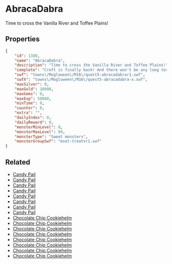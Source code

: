 # AbracaDabra

Time to cross the Vanilla River and Toffee Plains!

## Properties

```json
{
    "id": 1388,
    "name": "AbracaDabra",
    "description": "Time to cross the Vanilla River and Toffee Plains!",
    "complete": "Croft is finally back! And there won't be any long term consequences from this, right?",
    "swf": "towns\/Mogloween\/M16\/quest5-abracadabrar1.swf",
    "swfX": "towns\/Mogloween\/M16\/quest5-abracadabra-x.swf",
    "maxSilver": 0,
    "maxGold": 10000,
    "maxGems": 0,
    "maxExp": 50000,
    "minTime": 0,
    "counter": 0,
    "extra": "",
    "dailyIndex": 0,
    "dailyReward": 0,
    "monsterMinLevel": 0,
    "monsterMaxLevel": 99,
    "monsterType": "Sweet monsters",
    "monsterGroupSwf": "mset-treatsr1.swf"
}
```

## Related

- [Candy Pail](../items/16505-candy-pail.md)
- [Candy Pail](../items/16506-candy-pail.md)
- [Candy Pail](../items/16507-candy-pail.md)
- [Candy Pail](../items/16508-candy-pail.md)
- [Candy Pail](../items/16509-candy-pail.md)
- [Candy Pail](../items/16510-candy-pail.md)
- [Candy Pail](../items/16511-candy-pail.md)
- [Candy Pail](../items/16512-candy-pail.md)
- [Chocolate Chip Cookiehelm](../items/16521-chocolate-chip-cookiehelm.md)
- [Chocolate Chip Cookiehelm](../items/16522-chocolate-chip-cookiehelm.md)
- [Chocolate Chip Cookiehelm](../items/16523-chocolate-chip-cookiehelm.md)
- [Chocolate Chip Cookiehelm](../items/16524-chocolate-chip-cookiehelm.md)
- [Chocolate Chip Cookiehelm](../items/16525-chocolate-chip-cookiehelm.md)
- [Chocolate Chip Cookiehelm](../items/16526-chocolate-chip-cookiehelm.md)
- [Chocolate Chip Cookiehelm](../items/16527-chocolate-chip-cookiehelm.md)
- [Chocolate Chip Cookiehelm](../items/16528-chocolate-chip-cookiehelm.md)

